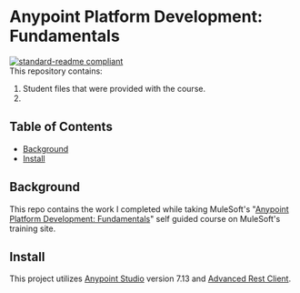 # Anypoint Platform Development: Fundamentals

[![standard-readme compliant](https://img.shields.io/badge/readme%20style-standard-brightgreen.svg?style=flat-square)](https://github.com/RichardLitt/standard-readme)
<br>
This repository contains:

1. Student files that were provided with the course.
2.

## Table of Contents

- [Background](#a-name"background"abackground)
- [Install](#a-name"install"ainstall)

## <a name="background"></a>Background

This repo contains the work I completed while taking MuleSoft's "[Anypoint Platform Development: Fundamentals](https://training.mulesoft.com/course/development-fundamentals-mule4-bootcamp "Anypoint Platform Development: Fundamentals")" self guided course on MuleSoft's training site.

## <a name="install"></a>Install

This project utilizes [Anypoint Studio](https://www.mulesoft.com/platform/studio "Anypoint Studio") version 7.13 and [Advanced Rest Client](https://install.advancedrestclient.com "Advanced Rest Client").
